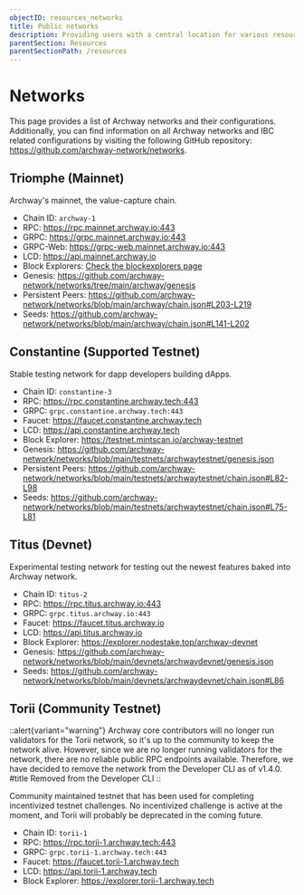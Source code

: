 ```yaml
---
objectID: resources_networks
title: Public networks
description: Providing users with a central location for various resources to help with connecting and interacting with the networks within the Archway ecosystem
parentSection: Resources
parentSectionPath: /resources
---
```


# Networks

This page provides a list of Archway networks and their configurations. Additionally, you can find information on all Archway networks and IBC related configurations by visiting the following GitHub repository: <a href="https://github.com/archway-network/networks" target="_blank">https://github.com/archway-network/networks</a>.

## Triomphe (Mainnet)

Archway's mainnet, the value-capture chain.


- Chain ID: `archway-1`
- RPC: https://rpc.mainnet.archway.io:443
- GRPC: https://grpc.mainnet.archway.io:443
- GRPC-Web: https://grpc-web.mainnet.archway.io:443
- LCD: https://api.mainnet.archway.io
- Block Explorers: [Check the blockexplorers page](/resources/blockexplorers)
- Genesis: https://github.com/archway-network/networks/tree/main/archway/genesis
- Persistent Peers: https://github.com/archway-network/networks/blob/main/archway/chain.json#L203-L219
- Seeds: https://github.com/archway-network/networks/blob/main/archway/chain.json#L141-L202


## Constantine (Supported Testnet)

Stable testing network for dapp developers building dApps.

- Chain ID: `constantine-3`
- RPC: https://rpc.constantine.archway.tech:443
- GRPC: `grpc.constantine.archway.tech:443`
- Faucet: https://faucet.constantine.archway.tech
- LCD: https://api.constantine.archway.tech
- Block Explorer: https://testnet.mintscan.io/archway-testnet
- Genesis: https://github.com/archway-network/networks/blob/main/testnets/archwaytestnet/genesis.json
- Persistent Peers: https://github.com/archway-network/networks/blob/main/testnets/archwaytestnet/chain.json#L82-L98
- Seeds: https://github.com/archway-network/networks/blob/main/testnets/archwaytestnet/chain.json#L75-L81


## Titus (Devnet)

Experimental testing network for testing out the newest features baked into Archway network.

- Chain ID: `titus-2`
- RPC: https://rpc.titus.archway.io:443
- GRPC: `grpc.titus.archway.io:443`
- Faucet: https://faucet.titus.archway.io
- LCD: https://api.titus.archway.io
- Block Explorer: https://explorer.nodestake.top/archway-devnet
- Genesis: https://github.com/archway-network/networks/blob/main/devnets/archwaydevnet/genesis.json
- Seeds: https://github.com/archway-network/networks/blob/main/devnets/archwaydevnet/chain.json#L86


## Torii (Community Testnet)

::alert{variant="warning"}
Archway core contributors will no longer run validators for the Torii network, so it's up to the community to keep the network alive. However, since we are no longer running validators for the network, there are no reliable public RPC endpoints available. Therefore, we have decided to remove the network from the Developer CLI as of v1.4.0.
#title
Removed from the Developer CLI
::

Community maintained testnet that has been used for completing incentivized testnet challenges. No incentivized challenge is active at the moment, and Torii will probably be deprecated in the coming future.

- Chain ID: `torii-1`
- RPC: https://rpc.torii-1.archway.tech:443
- GRPC: `grpc.torii-1.archway.tech:443`
- Faucet: https://faucet.torii-1.archway.tech
- LCD: https://api.torii-1.archway.tech
- Block Explorer: https://explorer.torii-1.archway.tech
